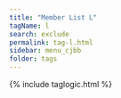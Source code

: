```yaml
---
title: "Member List L"
tagName: l
search: exclude
permalink: tag-l.html
sidebar: menu_cjbb
folder: tags
---
```

{% include taglogic.html %}